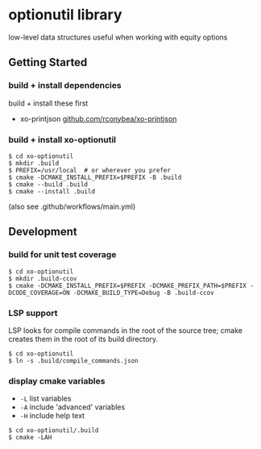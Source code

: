 # optionutil library

low-level data structures useful when working with equity options

## Getting Started

### build + install dependencies

build + install these first

- xo-printjson [github.com/rconybea/xo-printjson](https://github.com/rconybea/xo-printjson)

### build + install xo-optionutil
```
$ cd xo-optionutil
$ mkdir .build
$ PREFIX=/usr/local  # or wherever you prefer
$ cmake -DCMAKE_INSTALL_PREFIX=$PREFIX -B .build
$ cmake --build .build
$ cmake --install .build
```
(also see .github/workflows/main.yml)

## Development

### build for unit test coverage
```
$ cd xo-optionutil
$ mkdir .build-ccov
$ cmake -DCMAKE_INSTALL_PREFIX=$PREFIX -DCMAKE_PREFIX_PATH=$PREFIX -DCODE_COVERAGE=ON -DCMAKE_BUILD_TYPE=Debug -B .build-ccov
```

### LSP support

LSP looks for compile commands in the root of the source tree;
cmake creates them in the root of its build directory.

```
$ cd xo-optionutil
$ ln -s .build/compile_commands.json
```

### display cmake variables

- `-L` list variables
- `-A` include 'advanced' variables
- `-H` include help text

```
$ cd xo-optionutil/.build
$ cmake -LAH
```
